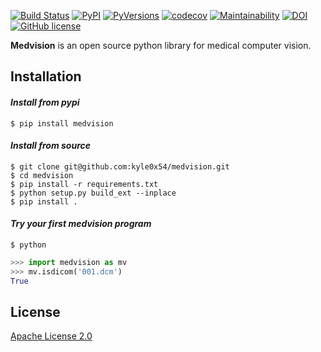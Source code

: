 [![Build Status](https://img.shields.io/travis/kyle0x54/medvision.svg?label=Linux%20build%20%40%20Travis%20CI&style=flat)](https://travis-ci.org/kyle0x54/medvision)
[![PyPI](https://img.shields.io/pypi/v/medvision.svg?colorB=blue&style=flat)](https://pypi.org/project/medvision/)
[![PyVersions](https://img.shields.io/pypi/pyversions/medvision.svg?style=flat)](https://pypi.org/project/medvision/)
[![codecov](https://codecov.io/gh/kyle0x54/medvision/branch/master/graph/badge.svg)](https://codecov.io/gh/kyle0x54/medvision)
[![Maintainability](https://api.codeclimate.com/v1/badges/8907b3e1989a12585139/maintainability)](https://codeclimate.com/github/kyle0x54/medvision/maintainability)
[![DOI](https://zenodo.org/badge/167765585.svg)](https://zenodo.org/badge/latestdoi/167765585)
[![GitHub license](https://img.shields.io/github/license/kyle0x54/medvision.svg?style=flat)](https://github.com/kyle0x54/medvision/blob/master/LICENSE)

**Medvision** is an open source python library for medical computer vision.

## Installation

#### *Install from pypi*

```shell
$ pip install medvision
```

#### *Install from source*

```shell
$ git clone git@github.com:kyle0x54/medvision.git
$ cd medvision
$ pip install -r requirements.txt
$ python setup.py build_ext --inplace
$ pip install .
```

#### *Try your first medvision program*

```shell
$ python
```

```python
>>> import medvision as mv
>>> mv.isdicom('001.dcm')
True
```

## License

[Apache License 2.0](LICENSE)
